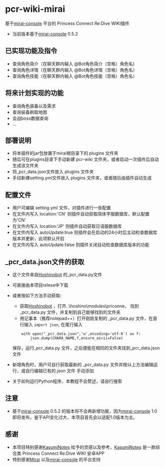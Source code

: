 # pcr-wiki-mirai
基于[mirai-console](https://github.com/mamoe/mirai-console) 平台的 Princess Connect Re:Dive WIKI插件
* 当前版本基于[mirai-console](https://github.com/mamoe/mirai-console) 0.5.2

## 已实现功能及指令
* 查询角色简介（在聊天群内输入 @Bot角色简介（空格）角色名)
* 查询角色详情（在聊天群内输入 @Bot角色详情（空格）角色名）
* 查询角色技能（在聊天群内输入 @Bot角色技能（空格）角色名）

## 将来计划实现的功能
* 查询角色装备以及需求
* 查询装备刷取地图
* 会战boss数据查询
* ...

## 部署说明
* 将本插件的jar包放置于mirai根目录下的 plugins 文件夹
* 随后可在plugins目录下手动新建 pcr-wiki 文件夹，或者启动一次插件后自动生成该文件夹
* 将_pcr_data.json文件放入 plugins 文件夹
* 手动新建setting.yml文件放入 plugins 文件夹，或者随后由插件自动生成

## 配置文件
* 用户可编辑 setting.yml 文件，对插件进行一些配置
* 在文件内写入 location:'CN' 则插件自动获取简体字服数据库，默认配置为'CN'
* 在文件内写入 location:'JP' 则插件自动获取日语服数据库
* 在文件内写入 autoUpdate:true 则插件会在启动的24小时后主动检查数据库版本并更新，此项默认开启
* 在文件内写入 autoUpdate:false 则插件关闭自动检查数据库版本的功能

## _pcr_data.json文件的获取
* 这个文件来自[Hoshinobot](https://github.com/Ice-Cirno/HoshinoBot) 的_pcr_data.py文件
* 可直接由本项目relese中下载
* 或者按如下方法手动获取:
    * 获取[Hoshinobot](https://github.com/Ice-Cirno/HoshinoBot) ，打开..\hoshino\modules\priconne，
    找到 _pcr_data.py 文件，并复制到自己能够找到的文件夹
    * 用记事本（推荐notepad++）打开刚刚复制的 _pcr_data.py 文件，在首行输入 
    ```import json```,
    在尾行输入
    ```
        with open("_pcr_data.json",'w',encoding='utf-8') as f:
            json.dump(CHARA_NAME,f,ensure_ascii=False)
    ```
  保存，运行_pcr_data.py 文件，之后便能在相同的文件夹找到_pcr_data.json 文件

* 新增角色时，用户可自行获取最新的 _pcr_data.py 文件并按以上方法编辑运行，或自行编辑已有的.json 文件
手动添加
* 关于如何运行Python程序，本教程不会赘述，请自行搜索  
    
    

## 注意
* 基于[mirai-console](https://github.com/mamoe/mirai-console) 0.5.2 的版本将不会再新增功能，因为[mirai-console](https://github.com/mamoe/mirai-console) 1.0
即将发布，鉴于API变化过大，本项目首先会以适配1.0版本为主。

## 感谢
* 本项目特别感谢[KasumiNotes](https://github.com/HerDataSam/KasumiNotes) 给予的灵感以及参考，[KasumiNotes](https://github.com/HerDataSam/KasumiNotes) 是一款综合类
Princess Connect Re:Dive WIKI 安卓APP
* 特别感谢[Mirai](https://github.com/mamoe/mirai) 以及[mirai-console](https://github.com/mamoe/mirai-console) 的平台支持
